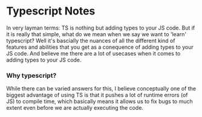 # Typescript Notes

In very layman terms: TS is nothing but adding types to your JS code. But if it is really that simple, what do we mean when we say
we want to 'learn' typescript? Well it's bascially the nuances of all the different kind of features and abilities that you get
as a conequence of adding types to your JS code. And believe me there are a lot of usecases when it comes to adding types to your JS code.

### Why typescript?
While there can be varied answers for this, I believe conceptually one of the biggest advantage of using TS is that it pushes a lot of runtime errors (of JS) to compile time, which basically means it allows us to fix bugs to much extent even before we are actually executing the code.
